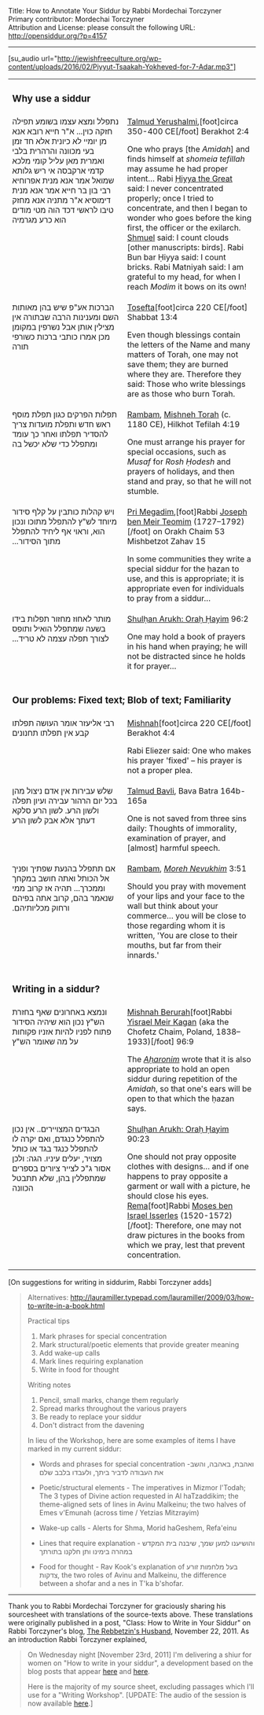 <html>
<head></head>
<body>
Title: How to Annotate Your Siddur by Rabbi Mordechai Torczyner<br />
Primary contributor: Mordechai Torczyner<br />
Attribution and License: please consult the following URL: <a href="http://opensiddur.org/?p=4157">http://opensiddur.org/?p=4157</a>
<p />
<hr />

[su_audio url="http://jewishfreeculture.org/wp-content/uploads/2016/02/Piyyut-Tsaakah-Yokheved-for-7-Adar.mp3"]

<table style="margin-left: auto;margin-right: auto;">
<tbody>
<tr><td colspan="2"><h3>Why use a siddur</h3></td></tr>
<tr>
<td style="vertical-align:top;" width="46%">
<div class="liturgy"><span  lang="he">
נתפלל ומצא עצמו בשומע תפילה חזקה כוין... א"ר חייא רובא אנא מן יומיי לא כיונית אלא חד זמן בעי מכוונה והרהרית בלבי ואמרית מאן עליל קומי מלכא קדמי ארקבסה אי ריש גלותא שמואל אמר אנא מנית אפרוחיא רבי בון בר חייא אמר אנא מנית דימוסיא א"ר מתניה אנא מחזק טיבו לראשי דכד הוה מטי מודים הוא כרע מגרמיה
</span></td>
 
<td style="vertical-align:top;" width="53%"><div class="english">
<a href="http://en.wikipedia.org/wiki/Talmud_Yerushalmi">Talmud Yerushalmi</a>,[foot]circa 350-400 CE[/foot] Berakhot 2:4

One who prays [the <em>Amidah</em>] and finds himself at <em>shomeia tefillah</em> may assume he had proper intent… Rabi <a href="http://en.wikipedia.org/wiki/Hiyya_the_Great">Ḥiyya the Great</a> said: I never concentrated properly; once I tried to concentrate, and then I began to wonder who goes before the king first, the officer or the exilarch. <a href="http://en.wikipedia.org/wiki/Samuel_of_Nehardea">Shmuel</a> said: I count clouds [other manuscripts: birds]. Rabi Bun bar Ḥiyya said: I count bricks. Rabi Matniyah said: I am grateful to my head, for when I reach <em>Modim</em> it bows on its own!
</td></tr>
<tr><td style="vertical-align:top;" width="46%"><div class="liturgy"><span lang="he">
הברכות אע"פ שיש בהן מאותות השם ומענינות הרבה שבתורה אין מצילין אותן אבל נשרפין במקומן מכן אמרו כותבי ברכות כשורפי תורה
</span></div></td>
 
<td style="vertical-align:top;" width="53%"><div class="english">
<a href="http://en.wikipedia.org/wiki/Tosefta">Tosefta</a>[foot]circa 220 CE[/foot] Shabbat 13:4

Even though blessings contain the letters of the Name and many matters of Torah, one may not save them; they are burned where they are. Therefore they said: Those who write blessings are as those who burn Torah.
</td></tr>
<tr><td style="vertical-align:top;" width="46%"><div class="liturgy"><span lang="he">
תפלות הפרקים כגון תפלת מוסף ראש חדש ותפלת מועדות צריך להסדיר תפלתו ואחר כך עומד ומתפלל כדי שלא יכשל בה
</span></div></td>
 
<td style="vertical-align:top;" width="53%"><div class="english">
<a href="http://en.wikipedia.org/wiki/Moshe_ben_Maimon">Rambam</a>, <a href="http://en.wikipedia.org/wiki/Mishneh_Torah">Mishneh Torah</a> (c. 1180 CE), Hilkhot Tefilah 4:19

One must arrange his prayer for special occasions, such as <em>Musaf</em> for <em>Rosh Ḥodesh</em> and prayers of holidays, and then stand and pray, so that he will not stumble.
</td></tr>
<tr><td style="vertical-align:top;" width="46%"><div class="liturgy"><span lang="he">
ויש קהלות כותבין על קלף סידור מיוחד לש"ץ להתפלל מתוכו ונכון הוא, וראוי אף ליחיד להתפלל מתוך הסידור...‏
</span></div></td>
 
<td style="vertical-align:top;" width="53%"><div class="english">
<a href="http://en.wikipedia.org/wiki/Joseph_ben_Meir_Teomim">Pri Megadim</a>,[foot]Rabbi <a href="http://en.wikipedia.org/wiki/Joseph_ben_Meir_Teomim"> Joseph ben Meir Teomim</a> (1727–1792)[/foot] on Orakh Chaim 53 Mishbetzot Zahav 15

In some communities they write a special siddur for the ḥazan to use, and this is appropriate; it is appropriate even for individuals to pray from a siddur…
</td></tr>
<tr><td style="vertical-align:top;" width="46%"><div class="liturgy"><span lang="he">
מותר לאחוז מחזור תפלות בידו בשעה שמתפלל הואיל ותופס לצורך תפלה עצמה לא טריד...‏
</span></div></td>
 
<td style="vertical-align:top;" width="53%"><div class="english">
<a href="http://en.wikipedia.org/wiki/Shulkhan_Arukh">Shulḥan Arukh: Oraḥ Ḥayim</a> 96:2

One may hold a book of prayers in his hand when praying; he will not be distracted since he holds it for prayer…
</td></tr>
<tr><td colspan="2"><h3>Our problems: Fixed text; Blob of text; Familiarity</h3></td></tr>
<tr><td style="vertical-align:top;" width="46%"><div class="liturgy"><span lang="he">
רבי אליעזר אומר העושה תפלתו קבע אין תפלתו תחנונים
</span></div></td>
 
<td style="vertical-align:top;" width="53%"><div class="english">
<a href="http://en.wikipedia.org/wiki/Mishnah">Mishnah</a>[foot]circa 220 CE[/foot] Berakhot 4:4

Rabi Eliezer said: One who makes his prayer 'fixed' – his prayer is not a proper plea.
</td></tr>
<tr><td style="vertical-align:top;" width="46%"><div class="liturgy"><span lang="he">
שלש עבירות אין אדם ניצול מהן בכל יום הרהור עבירה ועיון תפלה ולשון הרע. לשון הרע סלקא דעתך אלא אבק לשון הרע
</span></div></td>
 
<td style="vertical-align:top;" width="53%"><div class="english">
<a href="http://en.wikipedia.org/wiki/Babylonian_Talmud#Talmud_Bavli_.28Babylonian_Talmud.29">Talmud Bavli</a>, Bava Batra 164b-165a

One is not saved from three sins daily: Thoughts of immorality, examination of prayer, and [almost] harmful speech.
</td></tr>
<tr><td style="vertical-align:top;" width="46%"><div class="liturgy"><span lang="he">
אם תתפלל בהנעת שפתיך ופניך אל הכותל ואתה חושב במקחך וממכרך... תהיה אז קרוב ממי שנאמר בהם, קרוב אתה בפיהם ורחוק מכליותיהם.‏
</span></div></td>
 
<td style="vertical-align:top;" width="53%"><div class="english">
<a href="http://en.wikipedia.org/wiki/Moshe_ben_Maimon">Rambam</a>, <em><a href="http://en.wikipedia.org/wiki/Moreh_Nevuchim">Moreh Nevukhim</a></em> 3:51

Should you pray with movement of your lips and your face to the wall but think about your commerce… you will be close to those regarding whom it is written, 'You are close to their mouths, but far from their innards.'
</td></tr>
<tr><td colspan="2"><h3>Writing in a siddur?</h3></td></tr>
<tr><td style="vertical-align:top;" width="46%"><div class="liturgy"><span lang="he">
ונמצא באחרונים שאף בחזרת הש"ץ נכון הוא שיהיה הסידור פתוח לפניו להיות אזניו פקוחות על מה שאומר הש"ץ
</span></div></td>
 
<td style="vertical-align:top;" width="53%"><div class="english">
<a href="http://en.wikipedia.org/wiki/Mishnah_Berurah">Mishnah Berurah</a>[foot]Rabbi <a href="http://en.wikipedia.org/wiki/Yisrael_Meir_Kagan">Yisrael Meir Kagan</a> (aka the Chofetz Chaim, Poland, 1838–1933)[/foot] 96:9

The <em><a href="http://en.wikipedia.org/wiki/Acharonim">Aḥaronim</a></em> wrote that it is also appropriate to hold an open siddur during repetition of the <em>Amidah</em>, so that one's ears will be open to that which the ḥazan says.
</td></tr>
<tr><td style="vertical-align:top;" width="46%"><div class="liturgy"><span lang="he">
הבגדים המצויירים.. אין נכון להתפלל כנגדם, ואם יקרה לו להתפלל כנגד בגד או כותל מצויר, יעלים עיניו. הגה: ולכן אסור ג"כ לצייר ציורים בספרים שמתפללין בהן, שלא תתבטל הכוונה
</span></div></td>
 
<td style="vertical-align:top;" width="53%"><div class="english">
<a href="http://en.wikipedia.org/wiki/Shulkhan_Arukh">Shulḥan Arukh: Oraḥ Ḥayim</a> 90:23

One should not pray opposite clothes with designs… and if one happens to pray opposite a garment or wall with a picture, he should close his eyes.
<a href="http://en.wikipedia.org/wiki/Moses_ben_Israel_Isserles">Rema</a>[foot]Rabbi <a href="http://en.wikipedia.org/wiki/Moses_ben_Israel_Isserles"> Moses ben Israel Isserles</a> (1520-1572)[/foot]: Therefore, one may not draw pictures in the books from which we pray, lest that prevent concentration.
</td>
</tr>
</tbody></table>

[On suggestions for writing in siddurim, Rabbi Torczyner adds]

<blockquote>
Alternatives: <a href="http://lauramiller.typepad.com/lauramiller/2009/03/how-to-write-in-a-book.html">http://lauramiller.typepad.com/lauramiller/2009/03/how-to-write-in-a-book.html</a>

Practical tips
1. Mark phrases for special concentration
2. Mark structural/poetic elements that provide greater meaning
3. Add wake-up calls
4. Mark lines requiring explanation
5. Write in food for thought

Writing notes
1. Pencil, small marks, change them regularly
2. Spread marks throughout the various prayers
3. Be ready to replace your siddur
4. Don't distract from the davening

In lieu of the Workshop, here are some examples of items I have marked in my current siddur:
* Words and phrases for special concentration -<span class="hebrew" lang="he">ואהבת, באהבה, והשב את העבודה לדביר ביתך, ולעבדו בלבב שלם</span>

* Poetic/structural elements - The imperatives in Mizmor l'Todah; The 3 types of Divine action requested in Al haTzaddikim; the theme-aligned sets of lines in Avinu Malkeinu; the two halves of Emes v'Emunah (across time / Yetzias Mitzrayim)

* Wake-up calls - Alerts for Shma, Morid haGeshem, Refa'einu

* Lines that require explanation - <span class="hebrew" lang="he">והושיענו למען שמך, שיבנה בית המקדש במהרה בימינו ותן חלקנו בתורתך</span>

* Food for thought - Rav Kook's explanation of <span class="hebrew" lang="he">בעל מלחמות זורע צדקות</span>, the two roles of Avinu and Malkeinu, the difference between a shofar and a nes in T'ka b'shofar. 
</blockquote>

<hr />

Thank you to Rabbi Mordechai Torczyner for graciously sharing his sourcesheet with translations of the source-texts above. These translations were originally published in a post, "Class: How to Write in Your Siddur" on Rabbi Torczyner's blog, <a href="http://rechovot.blogspot.com/2011/11/class-how-to-write-in-your-siddur.html">The Rebbetzin's Husband</a>, November 22, 2011. As an introduction Rabbi Torczyner explained,

<blockquote>On Wednesday night [November 23rd, 2011] I'm delivering a shiur for women on "How to write in your siddur", a development based on the blog posts that appear <a href="http://rechovot.blogspot.com/2009/12/why-use-siddur.html">here</a> and <a href="http://rechovot.blogspot.com/2011/10/write-in-your-siddur.html">here</a>.

Here is the majority of my source sheet, excluding passages which I'll use for a "Writing Workshop". [UPDATE: The audio of the session is now available <a href="http://www.yutorah.com/lectures/lecture.cfm/766018/Rabbi%20Mordechai%20Torczyner/How%20to%20write%20in%20your%20siddur">here</a>.]</blockquote>
</body>
</html>